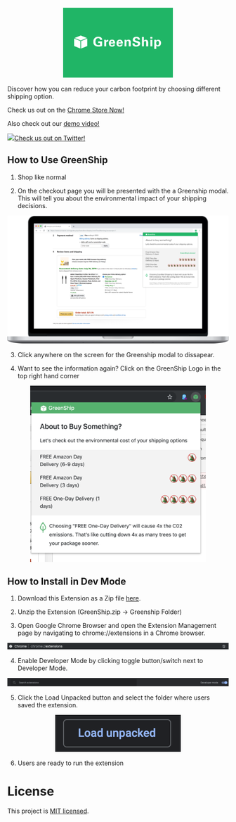 
<p align="center">
  <img src="./imgs/Chrome_Store-small_title.png" width="250px"/>
</p>
Discover how you can reduce your carbon footprint by choosing different shipping option. 

Check us out on the [Chrome Store Now!](https://chrome.google.com/webstore/detail/greenship/njeakmnnedingkbbihcmbaaopflnhadj)

Also check out our [demo video!](https://youtu.be/JYcEX5uEMWc)

<a href="https://twitter.com/getgreenship"><img src="https://raw.githubusercontent.com/abraham/twitteroauth-demo/master/images/twitter-logo-blue.png" width="25px"/>Check us out on Twitter!</a>

## How to Use GreenShip

1. Shop like normal

2. On the checkout page you will be presented with the a Greenship modal. This will tell you about the environmental impact of your shipping decisions.

<p align="center">
  <img src="./imgs/Hero_Image-in_context.png" width="600px"/>
</p>

3. Click anywhere on the screen for the Greenship modal to dissapear.

4. Want to see the information again? Click on the GreenShip Logo in the top right hand corner

<p align="center">
  <img src="https://raw.githubusercontent.com/NickEngmann/GreenShip/master/imgs/greenship.png" width="400px"/>
</p>

## How to Install in Dev Mode

1. Download this Extension as a Zip file [here](https://github.com/NickEngmann/GreenShip/archive/master.zip).

2. Unzip the Extension (GreenShip.zip -> Greenship Folder)

3. Open Google Chrome Browser and open the Extension Management page by navigating to chrome://extensions in a Chrome browser.

![](https://raw.githubusercontent.com/NickEngmann/GreenShip/master/imgs/chrome.png)

4. Enable Developer Mode by clicking toggle button/switch next to Developer Mode.  

![](https://raw.githubusercontent.com/NickEngmann/GreenShip/master/imgs/devmode.png)

5. Click the Load Unpacked button and select the folder where users saved the extension.

<p align="center">
  <img src="https://raw.githubusercontent.com/NickEngmann/GreenShip/master/imgs/loadunpacked.png"/>
</p>

6. Users are ready to run the extension


# License

This project is [MIT licensed](./LICENSE.md).